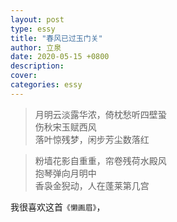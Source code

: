 ```yaml
---
layout: post
type: essy
title: "春风已过玉门关"
author: 立泉
date: 2020-05-15 +0800
description: 
cover: 
categories: essy
---
```


> 月明云淡露华浓，倚枕愁听四壁蛩  
伤秋宋玉赋西风   
落叶惊残梦，闲步芳尘数落红  

> 粉墙花影自重重，帘卷残荷水殿风  
抱琴弹向月明中  
香袅金猊动，人在蓬莱第几宫  

我很喜欢这首`《懒画眉》`，
